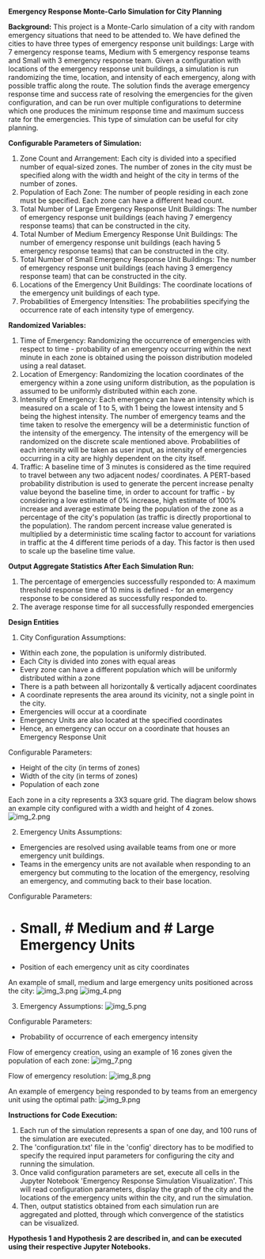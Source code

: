 **Emergency Response Monte-Carlo Simulation for City Planning**


**Background:**
This project is a Monte-Carlo simulation of a city with random emergency situations that need to be attended to. We have defined the cities to have three types of emergency response unit buildings: Large with 7 emergency response teams, Medium with 5 emergency response teams and Small with 3 emergency response team. Given a configuration with locations of the emergency response unit buildings, a simulation is run randomizing the time, location, and intensity of each emergency, along with possible traffic along the route. The solution finds the average emergency response time and success rate of resolving the emergencies for the given configuration, and can be run over multiple configurations to determine which one produces the minimum response time and maximum success rate for the emergencies. This type of simulation can be useful for city planning.


**Configurable Parameters of Simulation:**
1) Zone Count and Arrangement: Each city is divided into a specified number of equal-sized zones. The number of zones in the city must be specified along with the width and height of the city in terms of the number of zones.
2) Population of Each Zone: The number of people residing in each zone must be specified. Each zone can have a different head count.
3) Total Number of Large Emergency Response Unit Buildings: The number of emergency response unit buildings (each having 7 emergency response teams) that can be constructed in the city.
4) Total Number of Medium Emergency Response Unit Buildings: The number of emergency response unit buildings (each having 5 emergency response teams) that can be constructed in the city.
5) Total Number of Small Emergency Response Unit Buildings: The number of emergency response unit buildings (each having 3 emergency response team) that can be constructed in the city.
6) Locations of the Emergency Unit Buildings: The coordinate locations of the emergency unit buildings of each type.
7) Probabilities of Emergency Intensities: The probabilities specifying the occurrence rate of each intensity type of emergency.


**Randomized Variables:**
1) Time of Emergency: Randomizing the occurrence of emergencies with respect to time - probability of an emergency occurring within the next minute in each zone is obtained using the poisson distribution modeled using a real dataset.
2) Location of Emergency: Randomizing the location coordinates of the emergency within a zone using uniform distribution, as the population is assumed to be uniformly distributed within each zone.
3) Intensity of Emergency: Each emergency can have an intensity which is measured on a scale of 1 to 5, with 1 being the lowest intensity and 5 being the highest intensity. The number of emergency teams and the time taken to resolve the emergency will be a deterministic function of the intensity of the emergency. The intensity of the emergency will be randomized on the discrete scale mentioned above. Probabilities of each intensity will be taken as user input, as intensity of emergencies occurring in a city are highly dependent on the city itself.
4) Traffic: A baseline time of 3 minutes is considered as the time required to travel between any two adjacent nodes/ coordinates. A PERT-based probability distribution is used to generate the percent increase penalty value beyond the baseline time, in order to account for traffic - by considering a low estimate of 0% increase, high estimate of 100% increase and average estimate being the population of the zone as a percentage of the city's population (as traffic is directly proportional to the population). The random percent increase value generated is multiplied by a deterministic time scaling factor to account for variations in traffic at the 4 different time periods of a day. This factor is then used to scale up the baseline time value.  


**Output Aggregate Statistics After Each Simulation Run:**
1) The percentage of emergencies successfully responded to: A maximum threshold response time of 10 mins is defined - for an emergency response to be considered as successfully responded to.
2) The average response time for all successfully responded emergencies

**Design Entities**

1) City Configuration
Assumptions: 
- Within each zone, the population is uniformly distributed.
- Each City is divided into zones with equal areas
- Every zone can have a different population which will be uniformly distributed within a zone
- There is a path between all horizontally & vertically adjacent coordinates
- A coordinate represents the area around its vicinity, not a single point in the city. 
- Emergencies will occur at a coordinate
- Emergency Units are also located at the specified coordinates
- Hence, an emergency can occur on a coordinate that houses an Emergency Response Unit


Configurable Parameters:
- Height of the city (in terms of zones)
- Width of the city (in terms of zones)
- Population of each zone

Each zone in a city represents a 3X3 square grid. The diagram below shows an example city configured with a width and height of 4 zones.
![img_2.png](img_2.png)


2) Emergency Units
Assumptions:
- Emergencies are resolved using available teams from one or more emergency unit buildings.
- Teams in the emergency units are not available when responding to an emergency but commuting to the location of the emergency, resolving an emergency, and commuting back to their base location.

Configurable Parameters:
- # Small, # Medium and # Large Emergency Units
- Position of each emergency unit as city coordinates

An example of small, medium and large emergency units positioned across the city:
![img_3.png](img_3.png)
![img_4.png](img_4.png)

3) Emergency
Assumptions:
![img_5.png](img_5.png)

Configurable Parameters:
- Probability of occurrence of each emergency intensity

Flow of emergency creation, using an example of 16 zones given the population of each zone:
![img_7.png](img_7.png)

Flow of emergency resolution:
![img_8.png](img_8.png)

An example of emergency being responded to by teams from an emergency unit using the optimal path:
![img_9.png](img_9.png)

**Instructions for Code Execution:**
1) Each run of the simulation represents a span of one day, and 100 runs of the simulation are executed.
2) The 'configuration.txt' file in the 'config' directory has to be modified to specify the required input parameters for configuring the city and running the simulation.
3) Once valid configuration parameters are set, execute all cells in the Jupyter Notebook 'Emergency Response Simulation Visualization'. This will read configuration parameters, display the graph of the city and the locations of the emergency units within the city, and run the simulation.
4) Then, output statistics obtained from each simulation run are aggregated and plotted, through which convergence of the statistics can be visualized.

**Hypothesis 1 and Hypothesis 2 are described in, and can be executed using their respective Jupyter Notebooks.**